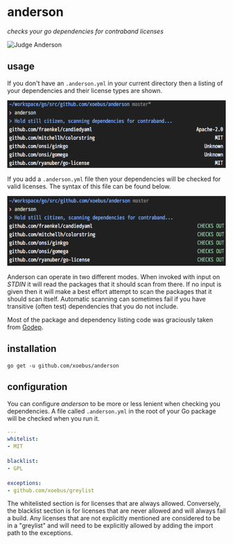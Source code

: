 # anderson

*checks your go dependencies for contraband licenses*

![Judge Anderson](http://www.scifibloggers.com/wp-content/uploads/dredd-2012.jpg)

## usage

If you don't have an `.anderson.yml` in your current directory then a listing
of your dependencies and their license types are shown.

![Without Config](media/without-config.png)

If you add a `.anderson.yml` file then your dependencies will be checked for
valid licenses. The syntax of this file can be found below.

![Without Config](media/with-config.png)

Anderson can operate in two different modes. When invoked with input on *STDIN*
it will read the packages that it should scan from there. If no input is given
then it will make a best effort attempt to scan the packages that it should
scan itself. Automatic scanning can sometimes fail if you have transitive
(often test) dependencies that you do not include.

Most of the package and dependency listing code was graciously taken from
[Godep](https://github.com/tools/godep).

## installation

```
go get -u github.com/xoebus/anderson
```

## configuration

You can configure *anderson* to be more or less lenient when checking you
dependencies. A file called `.anderson.yml` in the root of your Go package will
be checked when you run it.

``` yml
---
whitelist:
- MIT

blacklist:
- GPL

exceptions:
- github.com/xoebus/greylist
```

The whitelisted section is for licenses that are always allowed. Conversely,
the blacklist section is for licenses that are never allowed and will always
fail a build. Any licenses that are not explicitly mentioned are considered
to be in a "greylist" and will need to be explicitly allowed by adding the
import path to the exceptions.


